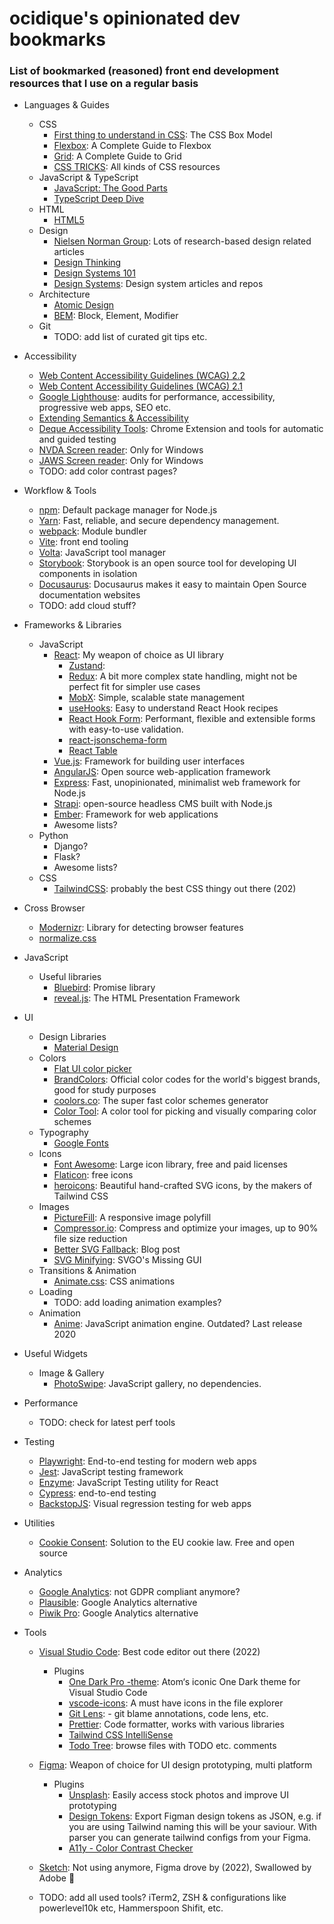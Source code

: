 # ocidique's opinionated dev bookmarks #
### List of bookmarked (reasoned) front end development resources that I use on a regular basis ###

+ Languages & Guides
  + CSS
    + [First thing to understand in CSS](https://css-tricks.com/the-css-box-model/): The CSS Box Model
    + [Flexbox](https://css-tricks.com/snippets/css/a-guide-to-flexbox/): A Complete Guide to Flexbox
    + [Grid](https://css-tricks.com/snippets/css/complete-guide-grid/): A Complete Guide to Grid
    + [CSS TRICKS](https://css-tricks.com/): All kinds of CSS resources
  + JavaScript & TypeScript
    + [JavaScript: The Good Parts](http://bdcampbell.net/javascript/book/javascript_the_good_parts.pdf)
    + [TypeScript Deep Dive](https://basarat.gitbook.io/typescript/getting-started)
  + HTML
    + [HTML5](https://developer.mozilla.org/en/docs/Web/Guide/HTML/HTML5)
  + Design
    + [Nielsen Norman Group](https://www.nngroup.com/): Lots of research-based design related articles
    + [Design Thinking](https://www.nngroup.com/articles/design-thinking-study-guide/)
    + [Design Systems 101](https://www.nngroup.com/articles/design-systems-101/)
    + [Design Systems](https://www.designsystems.com/): Design system articles and repos
  + Architecture
    + [Atomic Design](http://bradfrost.com/blog/post/atomic-web-design/)
    + [BEM](https://en.bem.info/): Block, Element, Modifier
  + Git
    + TODO: add list of curated git tips etc.
  
+ Accessibility
  + [Web Content Accessibility Guidelines (WCAG) 2.2](https://www.w3.org/TR/WCAG22/)
  + [Web Content Accessibility Guidelines (WCAG) 2.1](https://www.w3.org/TR/WCAG21/)
  + [Google Lighthouse](https://developer.chrome.com/docs/lighthouse/overview/): audits for performance, accessibility, progressive web apps, SEO etc.
  + [Extending Semantics & Accessibility](http://learn.shayhowe.com/advanced-html-css/semantics-accessibility/)
  + [Deque Accessibility Tools](https://www.deque.com/axe/): Chrome Extension and tools for automatic and guided testing
  + [NVDA Screen reader](https://www.nvaccess.org/download/): Only for Windows
  + [JAWS Screen reader](https://support.freedomscientific.com/Downloads/JAWS): Only for Windows
  + TODO: add color contrast pages?

+ Workflow & Tools 
  + [npm](https://www.npmjs.com/): Default package manager for Node.js
  + [Yarn](https://yarnpkg.com/): Fast, reliable, and secure dependency management.
  + [webpack](https://webpack.github.io/): Module bundler
  + [Vite](https://vitejs.dev/): front end tooling
  + [Volta](https://volta.sh/): JavaScript tool manager
  + [Storybook](https://storybook.js.org/): Storybook is an open source tool for developing UI components in isolation
  + [Docusaurus](https://docusaurus.io/): Docusaurus makes it easy to maintain Open Source documentation websites
  + TODO: add cloud stuff?

+ Frameworks & Libraries
  + JavaScript
    + [React](https://facebook.github.io/react/): My weapon of choice as UI library  
      + [Zustand](https://github.com/pmndrs/zustand): 
      + [Redux](http://redux.js.org/): A bit more complex state handling, might not be perfect fit for simpler use cases
      + [MobX](https://mobx.js.org/README.html): Simple, scalable state management
      + [useHooks](https://usehooks.com/): Easy to understand React Hook recipes
      + [React Hook Form](https://react-hook-form.com/): Performant, flexible and extensible forms with easy-to-use validation.
      + [react-jsonschema-form](https://github.com/rjsf-team/react-jsonschema-form)
      + [React Table](https://github.com/TanStack/table)
    + [Vue.js](https://vuejs.org/): Framework for building user interfaces
    + [AngularJS](https://angularjs.org/): Open source web-application framework
    + [Express](https://expressjs.com/): Fast, unopinionated, minimalist web framework for Node.js
    + [Strapi](https://strapi.io/): open-source headless CMS built with Node.js
    + [Ember](https://www.emberjs.com/): Framework for web applications
    + Awesome lists?
  + Python
    + Django?
    + Flask?
    + Awesome lists? 
  + CSS
    + [TailwindCSS](https://tailwindcss.com/): probably the best CSS thingy out there (202)
    
+ Cross Browser
  + [Modernizr](https://modernizr.com/): Library for detecting browser features
  + [normalize.css](http://nicolasgallagher.com/about-normalize-css/)
  
+ JavaScript
  + Useful libraries
    + [Bluebird](http://bluebirdjs.com/docs/getting-started.html): Promise library
    + [reveal.js](https://github.com/hakimel/reveal.js): The HTML Presentation Framework
    
+ UI
  + Design Libraries
    + [Material Design](https://material.io/)
  + Colors
    + [Flat UI color picker](http://bootflat.github.io/color-picker.html)
    + [BrandColors](http://brandcolors.net/): Official color codes for the world's biggest brands, good for study purposes
    + [coolors.co](https://coolors.co/): The super fast color schemes generator
    + [Color Tool](https://material.io/color/): A color tool for picking and visually comparing color schemes
  + Typography
    + [Google Fonts](https://fonts.google.com/)  
  + Icons
    + [Font Awesome](https://fontawesome.com/): Large icon library, free and paid licenses
    + [Flaticon](http://www.flaticon.com/): free icons
    + [heroicons](https://heroicons.com/): Beautiful hand-crafted SVG icons, by the makers of Tailwind CSS
  + Images
    + [PictureFill](https://scottjehl.github.io/picturefill/): A responsive image polyfill
    + [Compressor.io](https://compressor.io/): Compress and optimize your images, up to 90% file size reduction
    + [Better SVG Fallback](http://sarasoueidan.com/blog/svg-picture/): Blog post
    + [SVG Minifying](https://jakearchibald.github.io/svgomg/): SVGO's Missing GUI
  + Transitions & Animation
    + [Animate.css](https://animate.style/): CSS animations
  + Loading
    + TODO: add loading animation examples?
  + Animation
    + [Anime](http://animejs.com/): JavaScript animation engine. Outdated? Last release 2020
    
+ Useful Widgets
  + Image & Gallery
    + [PhotoSwipe](http://photoswipe.com/): JavaScript gallery, no dependencies.
    
+ Performance
  + TODO: check for latest perf tools
  
+ Testing
  + [Playwright](https://playwright.dev/): End-to-end testing for modern web apps
  + [Jest](https://facebook.github.io/jest/): JavaScript testing framework
  + [Enzyme](https://airbnb.io/enzyme/): JavaScript Testing utility for React
  + [Cypress](https://www.cypress.io/): end-to-end testing
  + [BackstopJS](https://garris.github.io/BackstopJS/): Visual regression testing for web apps

+ Utilities
  + [Cookie Consent](https://cookieconsent.insites.com/): Solution to the EU cookie law. Free and open source

+ Analytics
  + [Google Analytics](https://analytics.google.com/): not GDPR compliant anymore?  
  + [Plausible](https://plausible.io/): Google Analytics alternative
  + [Piwik Pro](https://piwik.pro/): Google Analytics alternative
  
+ Tools
  + [Visual Studio Code](https://code.visualstudio.com/): Best code editor out there (2022)
    + Plugins
      + [One Dark Pro -theme](https://marketplace.visualstudio.com/items?itemName=zhuangtongfa.Material-theme): Atom‘s iconic One Dark theme for Visual Studio Code
      + [vscode-icons](https://marketplace.visualstudio.com/items?itemName=vscode-icons-team.vscode-icons): A must have icons in the file explorer
      + [Git Lens](https://marketplace.visualstudio.com/items?itemName=eamodio.gitlens): - git blame annotations, code lens, etc.
      + [Prettier](https://marketplace.visualstudio.com/items?itemName=esbenp.prettier-vscode): Code formatter, works with various libraries
      + [Tailwind CSS IntelliSense](https://marketplace.visualstudio.com/items?itemName=bradlc.vscode-tailwindcss)
      + [Todo Tree](https://marketplace.visualstudio.com/items?itemName=Gruntfuggly.todo-tree): browse files with TODO etc. comments
      
  + [Figma](https://www.figma.com/files/recent): Weapon of choice for UI design prototyping, multi platform
    + Plugins
      + [Unsplash](https://www.figma.com/community/plugin/738454987945972471/Unsplash): Easily access stock photos and improve UI prototyping
      + [Design Tokens](https://www.figma.com/community/plugin/888356646278934516/Design-Tokens): Export Figman design tokens as JSON, e.g. if you are using Tailwind naming this will be your saviour. With parser you can generate tailwind configs from your Figma.
      + [A11y - Color Contrast Checker](https://www.figma.com/community/plugin/733159460536249875/A11y---Color-Contrast-Checker)
  + [Sketch](https://www.sketch.com/): Not using anymore, Figma drove by (2022), Swallowed by Adobe 💩
  + TODO: add all used tools? iTerm2, ZSH & configurations like powerlevel10k etc, Hammerspoon Shifit, etc. 
